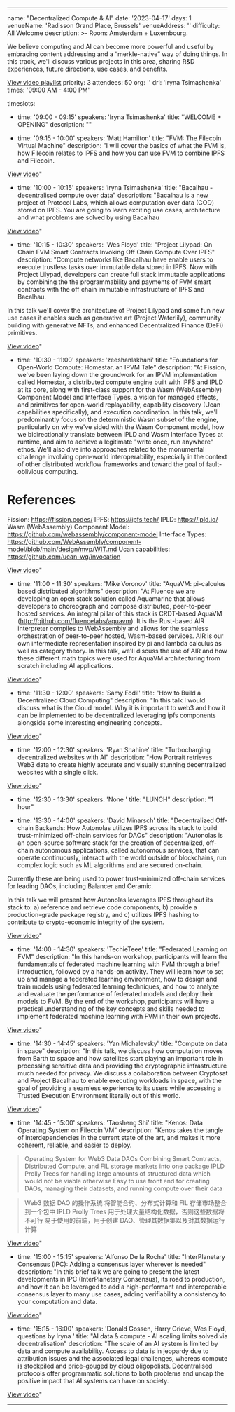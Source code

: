 ---

name: "Decentralized Compute & AI"
date: '2023-04-17'
days: 1
venueName: 'Radisson Grand Place, Brussels'
venueAddress: ''
difficulty: All Welcome
description: >-
  Room: Amsterdam + Luxembourg.
  
  We believe computing and AI can become more powerful and useful by embracing content addressing and a “merkle-native” way of doing things. In this track, we'll discuss various projects in this area, sharing R&D experiences, future directions, use cases, and benefits.

<a href="https://youtube.com/playlist?list=PLuhRWgmPaHtQ_lKtbTR-vIW1LYuTjcaPw">View video playlist</a>
priority: 3
attendees: 50
org: ''
dri: 'Iryna Tsimashenka'
times: '09:00 AM - 4:00 PM'

timeslots:
  - time: '09:00 - 09:15'
    speakers: 'Iryna Tsimashenka'
    title: "WELCOME + OPENING"
    description: ""

  - time: '09:15 - 10:00'
    speakers: 'Matt Hamilton'
    title: "FVM: The Filecoin Virtual Machine"
    description: "I will cover the basics of what the FVM is, how Filecoin relates to IPFS and how you can use FVM to combine IPFS and Filecoin.

<a href="https://youtu.be/LK9QjOJIPkQ">View video</a>"

  - time: '10:00 - 10:15'
    speakers: 'Iryna Tsimashenka'
    title: "Bacalhau - decentralised compute over data"
    description: "Bacalhau is a new project of Protocol Labs, which allows computation over data (COD) stored on IPFS. You are going to learn exciting use cases, architecture and what problems are solved by using Bacalhau

<a href="https://youtu.be/eaz7bhdY918">View video</a>"

  - time: '10:15 - 10:30'
    speakers: 'Wes Floyd'
    title: "Project Lilypad: On Chain FVM Smart Contracts Invoking Off Chain Compute Over IPFS"
    description: "Compute networks like Bacalhau have enable users to execute trustless tasks over immutable data stored in IPFS. Now with Project Lilypad, developers can create full stack immutable applications by combining the the programmability and payments of FVM smart contracts with the off chain immutable infrastructure of IPFS and Bacalhau.

In this talk we'll cover the architecture of Project Lilypad and some fun new use cases it enables such as generative art (Project Waterlily), community building with generative NFTs, and enhanced Decentralized Finance (DeFi) primitives.




<a href="https://youtu.be/X6LY01KEY8E">View video</a>"

  - time: '10:30 - 11:00'
    speakers: 'zeeshanlakhani'
    title: "Foundations for Open-World Compute: Homestar, an IPVM Tale"
    description: "At Fission, we've been laying down the groundwork for an IPVM implementation called Homestar, a distributed compute engine built with IPFS and IPLD at its core, along with first-class support for the Wasm (WebAssembly) Component Model and Interface Types, a vision for managed effects, and primitives for open-world replayability, capability discovery (Ucan capabilities specifically), and execution coordination. In this talk, we'll predominantly focus on the deterministic Wasm subset of the engine, particularly on why we've sided with the Wasm Component model, how we bidirectionally translate between IPLD and Wasm Interface Types at runtime, and aim to achieve a legitimate &#34;write once, run anywhere&#34; ethos. We'll also dive into approaches related to the monumental challenge involving open-world interoperability, especially in the context of other distributed workflow frameworks and toward the goal of fault-oblivious computing.


References
========
Fission: https://fission.codes/
IPFS: https://ipfs.tech/
IPLD: https://ipld.io/
Wasm (WebAssembly) Component Model: https://github.com/webassembly/component-model
Interface Types: https://github.com/WebAssembly/component-model/blob/main/design/mvp/WIT.md
Ucan capabilities: https://github.com/ucan-wg/invocation

<a href="https://youtu.be/BFAMy5-VHak">View video</a>"

  - time: '11:00 - 11:30'
    speakers: 'Mike Voronov'
    title: "AquaVM: pi-calculus based distributed algorithms"
    description: "At Fluence we are developing an open stack solution called Aquamarine that allows developers to choreograph and compose distributed, peer-to-peer hosted services. An integral pillar of this stack is CRDT-based AquaVM (http://github.com/fluencelabs/aquavm). It is the Rust-based AIR interpreter compiles to WebAssembly and allows for the seamless orchestration of peer-to-peer hosted, Wasm-based services. AIR is our own intermediate representation inspired by pi and lambda calculus as well as category theory.
In this talk, we'll discuss the use of AIR and how these different math topics were used for AquaVM architecturing from scratch including AI applications.

<a href="https://youtu.be/PxOFMriqyUQ">View video</a>"

  - time: '11:30 - 12:00'
    speakers: 'Samy Fodil'
    title: "How to Build a Decentralized Cloud Computing"
    description: "In this talk I would discuss what is the Cloud model. Why it is important to web3 and how it can be implemented to be decentralized leveraging ipfs components alongside some interesting engineering concepts.

<a href="https://youtu.be/tFTExuukQPk">View video</a>"

  - time: '12:00 - 12:30'
    speakers: 'Ryan Shahine'
    title: "Turbocharging decentralized websites with AI"
    description: "How Portrait retrieves Web3 data to create highly accurate and visually stunning decentralized websites with a single click.

<a href="https://youtu.be/MT2y0spngvA">View video</a>"

  - time: '12:30 - 13:30'
    speakers: 'None '
    title: "LUNCH"
    description: "1 hour"

  - time: '13:30 - 14:00'
    speakers: 'David Minarsch'
    title: "Decentralized Off-chain Backends: How Autonolas utilizes IPFS across its stack to build trust-minimized off-chain services for DAOs"
    description: "Autonolas is an open-source software stack for the creation of decentralized, off-chain autonomous applications, called autonomous services, that can operate continuously, interact with the world outside of blockchains, run complex logic such as ML algorithms and are secured on-chain.

Currently these are being used to power trust-minimized off-chain services for leading DAOs, including Balancer and Ceramic. 

In this talk we will present how Autonolas leverages IPFS throughout its stack to: a) reference and retrieve code components, b) provide a production-grade package registry, and c) utilizes IPFS hashing to contribute to crypto-economic integrity of the system.

<a href="https://youtu.be/bzSjPTF-6G4">View video</a>"

  - time: '14:00 - 14:30'
    speakers: 'TechieTeee'
    title: "Federated Learning on FVM"
    description: "In this hands-on workshop, participants will learn the fundamentals of federated machine learning with FVM through a brief introduction, followed by a hands-on activity. They will learn how to set up and manage a federated learning environment, how to design and train models using federated learning techniques, and how to analyze and evaluate the performance of federated models and deploy their models to FVM. By the end of the workshop, participants will have a practical understanding of the key concepts and skills needed to implement federated machine learning with FVM in their own projects.

<a href="https://youtu.be/CZDIFUMACM8">View video</a>"

  - time: '14:30 - 14:45'
    speakers: 'Yan Michalevsky'
    title: "Compute on data in space"
    description: "In this talk, we discuss how computation moves from Earth to space and how satellites start playing an important role in processing sensitive data and providing the cryptographic infrastructure much needed for privacy. We discuss a collaboration between Cryptosat and Project Bacalhau to enable executing workloads in space, with the goal of providing a seamless experience to its users while accessing a Trusted Execution Environment literally out of this world.

<a href="https://youtu.be/nCI2qgH1Ha4">View video</a>"

  - time: '14:45 - 15:00'
    speakers: 'Taosheng Shi'
    title: "Kenos: Data Operating System on Filecoin VM"
    description: "Kenos takes the tangle of interdependencies in the current state of the art, and makes it more coherent, reliable, and easier to deploy.
> Operating System for Web3 Data DAOs
> Combining Smart Contracts, Distributed Compute, and FIL storage markets into one package
> IPLD Prolly Trees for handling large amounts of structured data which would not be viable otherwise
> Easy to use front end for creating DAOs, managing their datasets, and running compute over their data

> Web3 数据 DAO 的操作系统
> 将智能合约、分布式计算和 FIL 存储市场整合到一个包中
> IPLD Prolly Trees 用于处理大量结构化数据，否则这些数据将不可行
> 易于使用的前端，用于创建 DAO、管理其数据集以及对其数据运行计算

<a href="https://youtu.be/YLw93as5tOI">View video</a>"

  - time: '15:00 - 15:15'
    speakers: 'Alfonso De la Rocha'
    title: "InterPlanetary Consensus (IPC): Adding a consensus layer wherever is needed"
    description: "In this brief talk we are going to present the latest developments in IPC (InterPlanetary Consensus), its road to production, and how it can be leveraged to add a high-performant and interoperable consensus layer to many use cases, adding verifiability a consistency to your computation and data.

<a href="https://youtu.be/qPLhqPGDZyk">View video</a>"

  - time: '15:15 - 16:00'
    speakers: 'Donald Gossen, Harry Grieve, Wes Floyd, questions by Iryna '
    title: "AI data & compute - AI scaling limits solved via decentralisation"
    description: "The scale of an AI system is limited by data and compute availability. Access to data is in jeopardy due to attribution issues and the associated legal challenges, whereas compute is stockpiled and price-gouged by cloud oligopolists. Decentralised protocols offer programmatic solutions to both problems and uncap the positive impact that AI systems can have on society.

<a href="https://youtu.be/1awacsikTho">View video</a>"

---